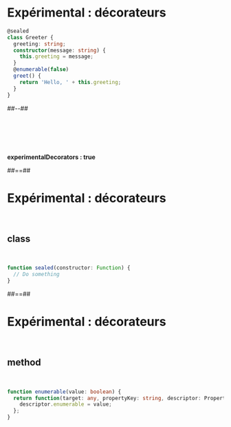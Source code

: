 <!-- .slide: class="two-column with-code" -->

# Expérimental : décorateurs

```typescript
@sealed
class Greeter {
  greeting: string;
  constructor(message: string) {
    this.greeting = message;
  }
  @enumerable(false)
  greet() {
    return 'Hello, ' + this.greeting;
  }
}
```

<!-- .element: class="big-code" -->

##--##

<br/><br/><br/><br/>

**experimentalDecorators : true**

##==##

<!-- .slide: class="with-code" -->

# Expérimental : décorateurs

<br>

## class

<br>

```typescript
function sealed(constructor: Function) {
  // Do something
}
```

<!-- .element: class="big-code" -->

##==##

<!-- .slide: class="with-code" -->

# Expérimental : décorateurs

<br>

## method

<br>

```typescript
function enumerable(value: boolean) {
  return function(target: any, propertyKey: string, descriptor: PropertyDescriptor) {
    descriptor.enumerable = value;
  };
}
```

<!-- .element: class="big-code" -->
